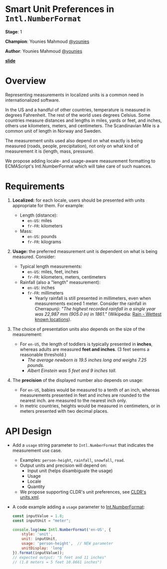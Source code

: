 # Smart Unit Preferences in `Intl.NumberFormat` 

**Stage**: 1

**Champion**: Younies Mahmoud [@younies](https://github.com/younies)

**Author**: Younies Mahmoud [@younies](https://github.com/younies)

**[slide](https://bit.ly/smart-unit-preferences-in-intl-number-format)**

# Overview

Representing measurements in localized units is a common need in
internationalized software.

In the US and a handful of other countries, temperature is measured in degrees
Fahrenheit. The rest of the world uses degrees Celsius. Some countries measure
distances and lengths in miles, yards or feet, and inches, others use
kilometers, meters, and centimeters. The Scandinavian Mile is a common unit of
length in Norway and Sweden.

The measurement units used also depend on what exactly is being measured (roads,
people, precipitation), not only on what kind of measurement it is (length,
mass, pressure).

We propose adding locale- and usage-aware measurement formatting to ECMAScript's
Intl.NumberFormat which will take care of such nuances.

# Requirements

1. **Localized:** for each locale, users should be presented with units
   appropriate for them. For example:
   + Length (distance):
     - `en-US`: miles
     - `fr-FR`: kilometers
   + Mass:
     - `en-US`: pounds
     - `fr-FR`: kilograms

1. **Usage:** the preferred measurement unit is dependent on what is being
   measured. Consider:
   + Typical length measurements:
     - `en-US`: miles, feet, inches
     - `fr-FR`: kilometers, meters, centimeters
   + Rainfall (also a "length" measurement):
     - `en-US`: inches
     - `fr-FR`: millimeters
       - Yearly rainfall is still presented in millimeters, even when
         measurements exceed 1 meter. Consider the rainfall in Cherrapunji:
         _"The highest recorded rainfall in a single year was 22,987 mm (905.0
         in) in 1861."_ (Wikipedia: [Rain - Wettest known
         locations](https://en.wikipedia.org/wiki/Rain#Wettest_known_locations)).

1. The choice of presentation units also depends on the size of the measurement:
   + For `en-US`, the length of toddlers is typically presented in **inches**,
     whereas adults are measured **feet and inches**. (3 feet seems a reasonable
     threshold.)
     - *The average newborn is 19.5 inches long and weighs 7.25 pounds.*
     - *Albert Einstein was 5 feet and 9 inches tall.*

1. The **precision** of the displayed number also depends on usage:
   + For `en-US`, babies would be measured to a tenth of an inch, whereas
     measurements presented in feet and inches are rounded to the nearest inch.
     are measured to the nearest inch only.
   + In metric countries, heights would be measured in centimeters, or in meters
     presented with two decimal places.

# API Design

* Add a `usage` string parameter to `Intl.NumberFormat` that indicates the
  measurement use case.
  - Examples: `person-height`, `rainfall`, `snowfall`, `road`.
  - Output units and precision will depend on:
    - Input unit (helps disambiguate the usage)
    - Usage
    - Locale
    - Quantity
  - We propose supporting CLDR's unit preferences, see [CLDR's
    units.xml](https://github.com/unicode-org/cldr/blob/master/common/supplemental/units.xml).

* A code example adding a `usage` parameter to
  [Int.NumberFormat](https://developer.mozilla.org/en-US/docs/Web/JavaScript/Reference/Global_Objects/Intl/NumberFormat/NumberFormat):

  ```javascript
  const inputValue = 1.8;
  const inputUnit = "meter";

  console.log(new Intl.NumberFormat('en-US', {
      style: 'unit',
      unit: inputUnit,
      usage: 'person-height',  // NEW parameter
      unitDisplay: 'long'
  }).format(inputValue));
  // expected output: "5 feet and 11 inches"
  // (1.8 meters = 5 feet 10.8661 inches")
  ```
